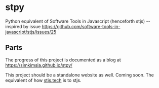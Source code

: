 # stpy
Python equivalent of Software Tools in Javascript (henceforth stjs) -- inspired by issue https://github.com/software-tools-in-javascript/stjs/issues/25

## Parts

The progress of this project is documented as a blog at https://simkimsia.github.io/stpy/

This project should be a standalone website as well. Coming soon. The equivalent of how [stjs.tech](https://stjs.tech) is to stjs.
